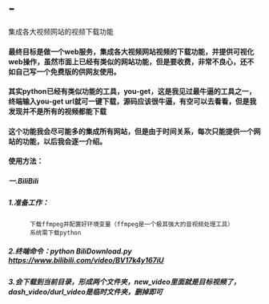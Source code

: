 # -
集成各大视频网站的视频下载功能

#### 最终目标是做一个web服务，集成各大视频网站视频的下载功能，并提供可视化web操作，虽然市面上已经有类似的网站功能，但是要收费，非常不良心，还不如自己写一个免费版的供网友使用。
#### 其实python已经有类似功能的工具，you-get，这是我见过最牛逼的工具之一，终端输入you-get url就可一键下载，源码应该很牛逼，有空可以去看看，但是我发现并不是所有的视频都能下载

#### 这个功能我会尽可能多的集成所有网站，但是由于时间关系，每次只能提供一个网站的功能，以后我会逐一介绍。
#### 使用方法：

##### 一.BiliBili
#####   1.准备工作：
          下载ffmpeg并配置好环境变量（ffmpeg是一个极其强大的音视频处理工具）
          系统需下载python
#####   2.终端命令：python BiliDownload.py https://www.bilibili.com/video/BV17k4y167iU
#####   3.会下载到当前目录，形成两个文件夹，new_video里面就是目标视频了，dash_video/durl_video是临时文件夹，删掉即可
